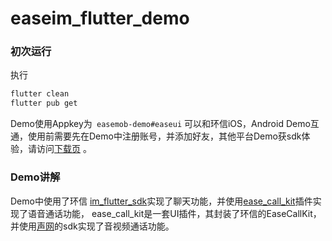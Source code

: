 # easeim_flutter_demo

### 初次运行
执行
```Java
flutter clean
flutter pub get
```

Demo使用Appkey为` easemob-demo#easeui`
可以和环信iOS，Android Demo互通，使用前需要先在Demo中注册账号，并添加好友，其他平台Demo获sdk体验，请访问[下载页](https://www.easemob.com/download/im) 。

### Demo讲解

Demo中使用了环信 [im_flutter_sdk](https://github.com/easemob/im_flutter_sdk)实现了聊天功能，并使用[ease_call_kit](https://github.com/easemob/ease_call_kit)插件实现了语音通话功能， ease_call_kit是一套UI插件，其封装了环信的EaseCallKit，并使用[声网](https://www.agora.io/cn/)的sdk实现了音视频通话功能。

